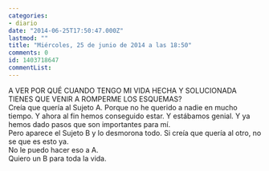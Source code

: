 ```yaml
---
categories:
- diario
date: "2014-06-25T17:50:47.000Z"
lastmod: ""
title: "Miércoles, 25 de junio de 2014 a las 18:50"
comments: 0
id: 1403718647
commentList:
---
```


A VER POR QUÉ CUANDO TENGO MI VIDA HECHA Y SOLUCIONADA TIENES QUE VENIR A ROMPERME LOS ESQUEMAS?  
Creía que quería al Sujeto A. Porque no he querido a nadie en mucho tiempo. Y ahora al fin hemos conseguido estar. Y estábamos genial. Y ya hemos dado pasos que son importantes para mí.  
Pero aparece el Sujeto B y lo desmorona todo. Si creía que quería al otro, no se que es esto ya.  
No le puedo hacer eso a A.   
Quiero un B para toda la vida.